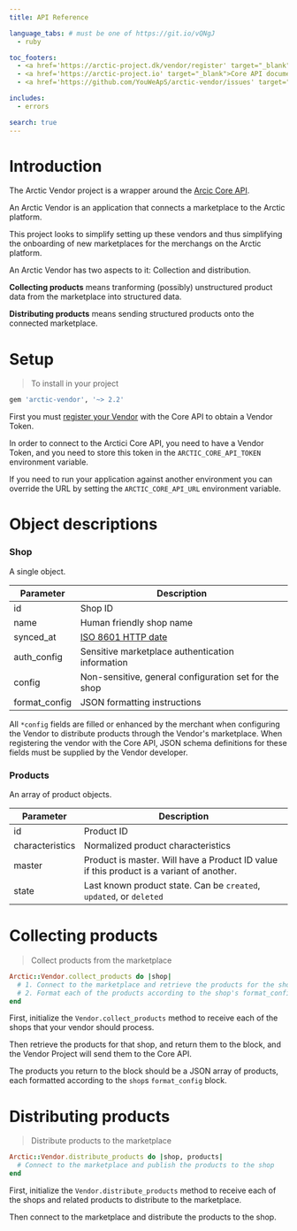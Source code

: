 ```yaml
---
title: API Reference

language_tabs: # must be one of https://git.io/vQNgJ
  - ruby

toc_footers:
  - <a href='https://arctic-project.dk/vendor/register' target="_blank">Register a Vendor</a>
  - <a href='https://arctic-project.io' target="_blank">Core API documentation</a>
  - <a href='https://github.com/YouWeApS/arctic-vendor/issues' target="_blank">Found a bug?</a>

includes:
  - errors

search: true
---
```


# Introduction

The Arctic Vendor project is a wrapper around the [Arcic Core API](https://arctic-project.io).

An Arctic Vendor is an application that connects a marketplace to the Arctic platform.

This project looks to simplify setting up these vendors and thus simplifying the onboarding of new marketplaces for the merchangs on the Arctic platform.

An Arctic Vendor has two aspects to it: Collection and distribution.

**Collecting products** means tranforming (possibly) unstructured product data
from the marketplace into structured data.

**Distributing products** means sending structured products onto the connected
marketplace.


# Setup

> To install in your project

```ruby
gem 'arctic-vendor', '~> 2.2'
```

First you must [register your Vendor](https://arctic-project.dk/vendor/register)
with the Core API to obtain a Vendor Token.

In order to connect to the Arctici Core API, you need to have a Vendor Token,
and you need to store this token in the `ARCTIC_CORE_API_TOKEN` environment
variable.

If you need to run your application against another environment you can override
the URL by setting the `ARCTIC_CORE_API_URL` environment variable.

# Object descriptions

### Shop

A single object.

Parameter | Description
--------- | -----------
id | Shop ID
name | Human friendly shop name
synced_at | [ISO 8601 HTTP date](https://en.wikipedia.org/wiki/ISO_8601)
auth_config | Sensitive marketplace authentication information
config | Non-sensitive, general configuration set for the shop
format_config | JSON formatting instructions

<aside class="notice">
All <code>*config</code> fields are filled or enhanced by the merchant when
configuring the Vendor to distribute products through the Vendor's marketplace.
When registering the vendor with the Core API, JSON schema definitions for these
fields must be supplied by the Vendor developer.
</aside>

### Products

An array of product objects.

Parameter | Description
--------- | -----------
id | Product ID
characteristics | Normalized product characteristics
master | Product is master. Will have a Product ID value if this product is a variant of another.
state | Last known product state. Can be <code>created</code>, <code>updated</code>, or <code>deleted</code>

# Collecting products

> Collect products from the marketplace

```ruby
Arctic::Vendor.collect_products do |shop|
  # 1. Connect to the marketplace and retrieve the products for the shop
  # 2. Format each of the products according to the shop's format_config
end
```

First, initialize the `Vendor.collect_products` method to receive each of the
shops that your vendor should process.

Then retrieve the products for that shop, and return them to the block, and the
Vendor Project will send them to the Core API.

The products you return to the block should be a JSON array of products, each
formatted according to the `shop`s `format_config` block.

# Distributing products

> Distribute products to the marketplace

```ruby
Arctic::Vendor.distribute_products do |shop, products|
  # Connect to the marketplace and publish the products to the shop
end
```

First, initialize the `Vendor.distribute_products` method to receive each of the
shops and related products to distribute to the marketplace.

Then connect to the marketplace and distribute the products to the shop.
